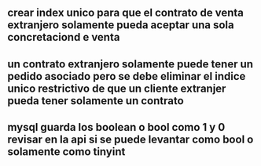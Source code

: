 ## crear index unico para que el contrato de venta extranjero solamente pueda aceptar una sola concretaciond e venta

## un contrato extranjero solamente puede tener un pedido asociado pero se debe eliminar el indice unico restrictivo de que un cliente extranjer pueda tener solamente un  contrato

## mysql guarda los boolean o bool como 1 y 0 revisar en la api si se puede levantar como bool  o solamente como tinyint